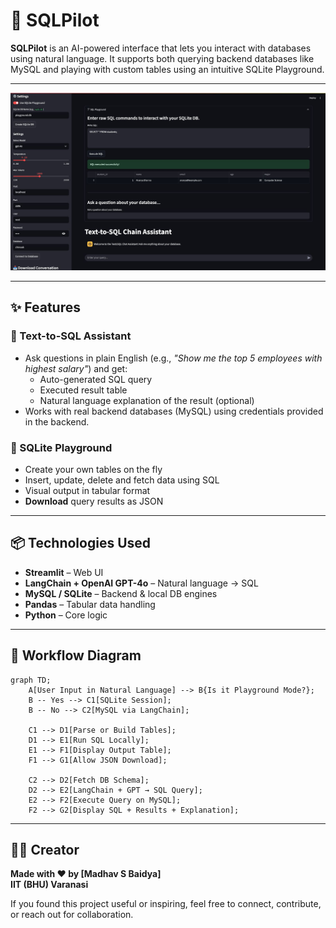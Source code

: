 # 🚀 SQLPilot

**SQLPilot** is an AI-powered interface that lets you interact with databases using natural language. It supports both querying backend databases like MySQL and playing with custom tables using an intuitive SQLite Playground.

---

![Project Structure](./assets/home.jpeg)

---
## ✨ Features

### 🧠 Text-to-SQL Assistant
- Ask questions in plain English (e.g., *"Show me the top 5 employees with highest salary"*) and get:
  - Auto-generated SQL query
  - Executed result table
  - Natural language explanation of the result (optional)
- Works with real backend databases (MySQL) using credentials provided in the backend.

### 🧪 SQLite Playground
- Create your own tables on the fly
- Insert, update, delete and fetch data using SQL
- Visual output in tabular format
- **Download** query results as JSON

---

## 📦 Technologies Used

- **Streamlit** – Web UI
- **LangChain + OpenAI GPT-4o** – Natural language → SQL
- **MySQL / SQLite** – Backend & local DB engines
- **Pandas** – Tabular data handling
- **Python** – Core logic

---

## 🔁 Workflow Diagram

```mermaid
graph TD;
    A[User Input in Natural Language] --> B{Is it Playground Mode?};
    B -- Yes --> C1[SQLite Session];
    B -- No --> C2[MySQL via LangChain];

    C1 --> D1[Parse or Build Tables];
    D1 --> E1[Run SQL Locally];
    E1 --> F1[Display Output Table];
    F1 --> G1[Allow JSON Download];

    C2 --> D2[Fetch DB Schema];
    D2 --> E2[LangChain + GPT → SQL Query];
    E2 --> F2[Execute Query on MySQL];
    F2 --> G2[Display SQL + Results + Explanation];

```
---

## 👨‍💻 Creator

**Made with ❤️ by [Madhav S Baidya]**  
**IIT (BHU) Varanasi**

If you found this project useful or inspiring, feel free to connect, contribute, or reach out for collaboration.

